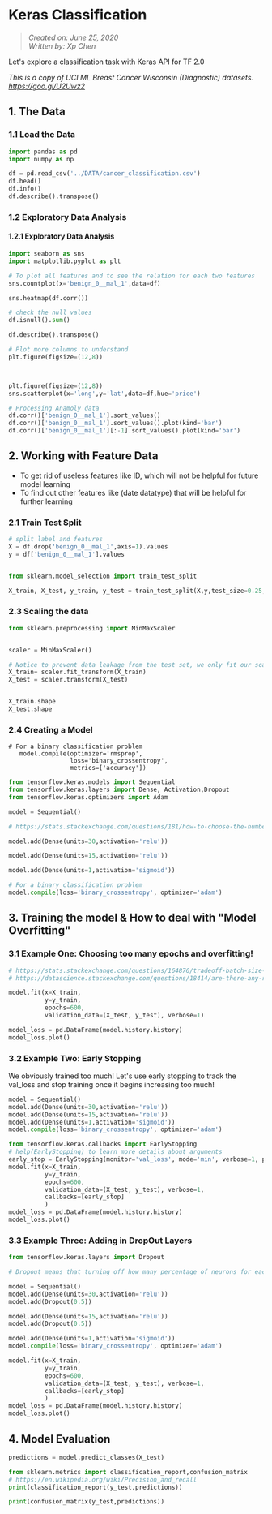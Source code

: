 # Keras Classification
> *Created on: June 25, 2020*<br/>
> *Written by: Xp Chen*<br/>

Let's explore a classification task with Keras API for TF 2.0

*This is a copy of UCI ML Breast Cancer Wisconsin (Diagnostic) datasets. https://goo.gl/U2Uwz2*

## 1. The Data
### 1.1 Load the Data
```python
import pandas as pd
import numpy as np

df = pd.read_csv('../DATA/cancer_classification.csv')
df.head()
df.info()
df.describe().transpose()
```

### 1.2 Exploratory Data Analysis
#### 1.2.1 Exploratory Data Analysis
```python
import seaborn as sns
import matplotlib.pyplot as plt

# To plot all features and to see the relation for each two features
sns.countplot(x='benign_0__mal_1',data=df)

sns.heatmap(df.corr())

# check the null values
df.isnull().sum()

df.describe().transpose()

# Plot more columns to understand
plt.figure(figsize=(12,8))



plt.figure(figsize=(12,8))
sns.scatterplot(x='long',y='lat',data=df,hue='price')

# Processing Anamoly data
df.corr()['benign_0__mal_1'].sort_values()
df.corr()['benign_0__mal_1'].sort_values().plot(kind='bar')
df.corr()['benign_0__mal_1'][:-1].sort_values().plot(kind='bar')
```

## 2. Working with Feature Data
* To get rid of useless features like ID, which will not be helpful for future model learning
* To find out other features like (date datatype) that will be helpful for further learning

### 2.1 Train Test Split
```python
# split label and features
X = df.drop('benign_0__mal_1',axis=1).values
y = df['benign_0__mal_1'].values


from sklearn.model_selection import train_test_split

X_train, X_test, y_train, y_test = train_test_split(X,y,test_size=0.25,random_state=101)
```

### 2.3 Scaling the data
```python
from sklearn.preprocessing import MinMaxScaler


scaler = MinMaxScaler()

# Notice to prevent data leakage from the test set, we only fit our scaler to the training set
X_train= scaler.fit_transform(X_train)
X_test = scaler.transform(X_test)


X_train.shape
X_test.shape

```

### 2.4  Creating a Model
    # For a binary classification problem
       model.compile(optimizer='rmsprop',
                     loss='binary_crossentropy',
                     metrics=['accuracy'])

```python
from tensorflow.keras.models import Sequential
from tensorflow.keras.layers import Dense, Activation,Dropout
from tensorflow.keras.optimizers import Adam

model = Sequential()

# https://stats.stackexchange.com/questions/181/how-to-choose-the-number-of-hidden-layers-and-nodes-in-a-feedforward-neural-netw

model.add(Dense(units=30,activation='relu'))

model.add(Dense(units=15,activation='relu'))

model.add(Dense(units=1,activation='sigmoid'))

# For a binary classification problem
model.compile(loss='binary_crossentropy', optimizer='adam')
```

## 3. Training the model & How to deal with "Model Overfitting"

### 3.1 Example One: Choosing too many epochs and overfitting!

```python
# https://stats.stackexchange.com/questions/164876/tradeoff-batch-size-vs-number-of-iterations-to-train-a-neural-network
# https://datascience.stackexchange.com/questions/18414/are-there-any-rules-for-choosing-the-size-of-a-mini-batch

model.fit(x=X_train,
          y=y_train,
          epochs=600,
          validation_data=(X_test, y_test), verbose=1)

model_loss = pd.DataFrame(model.history.history)
model_loss.plot()
```

### 3.2 Example Two: Early Stopping

We obviously trained too much! Let's use early stopping to track the val_loss and stop training once it begins increasing too much!
```python
model = Sequential()
model.add(Dense(units=30,activation='relu'))
model.add(Dense(units=15,activation='relu'))
model.add(Dense(units=1,activation='sigmoid'))
model.compile(loss='binary_crossentropy', optimizer='adam')

from tensorflow.keras.callbacks import EarlyStopping
# help(EarlyStopping) to learn more details about arguments
early_stop = EarlyStopping(monitor='val_loss', mode='min', verbose=1, patience=25)
model.fit(x=X_train,
          y=y_train,
          epochs=600,
          validation_data=(X_test, y_test), verbose=1,
          callbacks=[early_stop]
          )
model_loss = pd.DataFrame(model.history.history)
model_loss.plot()
```
### 3.3 Example Three: Adding in DropOut Layers

```python
from tensorflow.keras.layers import Dropout

# Dropout means that turning off how many percentage of neurons for each layer

model = Sequential()
model.add(Dense(units=30,activation='relu'))
model.add(Dropout(0.5))

model.add(Dense(units=15,activation='relu'))
model.add(Dropout(0.5))

model.add(Dense(units=1,activation='sigmoid'))
model.compile(loss='binary_crossentropy', optimizer='adam')

model.fit(x=X_train,
          y=y_train,
          epochs=600,
          validation_data=(X_test, y_test), verbose=1,
          callbacks=[early_stop]
          )
model_loss = pd.DataFrame(model.history.history)
model_loss.plot()

```

## 4. Model Evaluation

```python
predictions = model.predict_classes(X_test)

from sklearn.metrics import classification_report,confusion_matrix
# https://en.wikipedia.org/wiki/Precision_and_recall
print(classification_report(y_test,predictions))

print(confusion_matrix(y_test,predictions))
```
